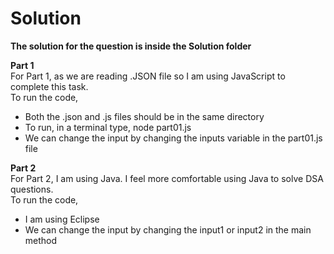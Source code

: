 # Solution

**The solution for the question is inside the Solution folder**

**Part 1**<br>
For Part 1, as we are reading .JSON file so I am using JavaScript to complete this task.<br>
To run the code,<br>
- Both the .json and .js files should be in the same directory
- To run, in a terminal type, node part01.js
- We can change the input by changing the inputs variable in the part01.js file

**Part 2**<br>
For Part 2, I am using Java. I feel more comfortable using Java to solve DSA questions.<br>
To run the code,<br>
- I am using Eclipse
- We can change the input by changing the input1 or input2 in the main method



